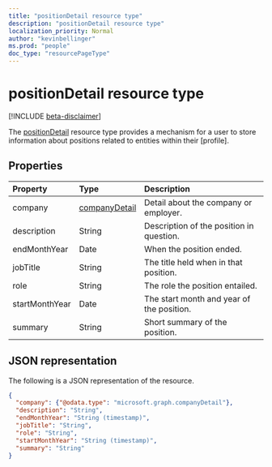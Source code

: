 ```yaml
---
title: "positionDetail resource type"
description: "positionDetail resource type"
localization_priority: Normal
author: "kevinbellinger"
ms.prod: "people"
doc_type: "resourcePageType"
---
```


# positionDetail resource type

[!INCLUDE [beta-disclaimer](../../includes/beta-disclaimer.md)]

The [positionDetail](positiondetail.md) resource type provides a mechanism for a user to store information about positions related to entities within their [profile].

## Properties

| Property       | Type                             | Description                                            |
|:---------------|:---------------------------------|:-------------------------------------------------------|
|company         |[companyDetail](companydetail.md) | Detail about the company or employer.                  |
|description     |String                            | Description of the position in question.               |
|endMonthYear    |Date                              | When the position ended.                               |
|jobTitle        |String                            | The title held when in that position.                  |
|role            |String                            | The role the position entailed.                        |
|startMonthYear  |Date                              | The start month and year of the position.              |
|summary         |String                            |Short summary of the position.                          |

## JSON representation

The following is a JSON representation of the resource.

<!-- {
  "blockType": "resource",
  "optionalProperties": [

  ],
  "@odata.type": "microsoft.graph.positionDetail",
  "baseType": null
}-->

```json
{
  "company": {"@odata.type": "microsoft.graph.companyDetail"},
  "description": "String",
  "endMonthYear": "String (timestamp)",
  "jobTitle": "String",
  "role": "String",
  "startMonthYear": "String (timestamp)",
  "summary": "String"
}
```

<!-- uuid: 16cd6b66-4b1a-43a1-adaf-3a886856ed98
2019-02-04 14:57:30 UTC -->
<!-- {
  "type": "#page.annotation",
  "description": "positionDetail resource",
  "keywords": "",
  "section": "documentation",
  "tocPath": ""
}-->